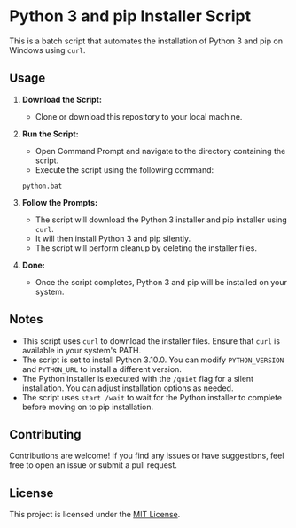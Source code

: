 # Python 3 and pip Installer Script

This is a batch script that automates the installation of Python 3 and pip on Windows using `curl`.

## Usage

1. **Download the Script:**
    - Clone or download this repository to your local machine.

2. **Run the Script:**
    - Open Command Prompt and navigate to the directory containing the script.
    - Execute the script using the following command:

    ```batch
    python.bat
    ```

3. **Follow the Prompts:**
    - The script will download the Python 3 installer and pip installer using `curl`.
    - It will then install Python 3 and pip silently.
    - The script will perform cleanup by deleting the installer files.

4. **Done:**
    - Once the script completes, Python 3 and pip will be installed on your system.

## Notes

- This script uses `curl` to download the installer files. Ensure that `curl` is available in your system's PATH.
- The script is set to install Python 3.10.0. You can modify `PYTHON_VERSION` and `PYTHON_URL` to install a different version.
- The Python installer is executed with the `/quiet` flag for a silent installation. You can adjust installation options as needed.
- The script uses `start /wait` to wait for the Python installer to complete before moving on to pip installation.

## Contributing

Contributions are welcome! If you find any issues or have suggestions, feel free to open an issue or submit a pull request.

## License

This project is licensed under the [MIT License](LICENSE).
